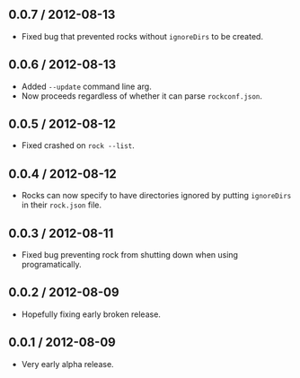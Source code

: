 0.0.7 / 2012-08-13
------------------
* Fixed bug that prevented rocks without `ignoreDirs` to be created.

0.0.6 / 2012-08-13
------------------
* Added `--update` command line arg.
* Now proceeds regardless of whether it can parse `rockconf.json`.

0.0.5 / 2012-08-12
------------------
* Fixed crashed on `rock --list`.

0.0.4 / 2012-08-12
------------------
* Rocks can now specify to have directories ignored by putting `ignoreDirs` in their `rock.json` file.

0.0.3 / 2012-08-11
------------------
* Fixed bug preventing rock from shutting down when using programatically.

0.0.2 / 2012-08-09
------------------
* Hopefully fixing early broken release.

0.0.1 / 2012-08-09
------------------
* Very early alpha release.